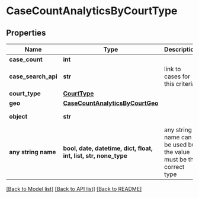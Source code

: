 # CaseCountAnalyticsByCourtType


## Properties
Name | Type | Description | Notes
------------ | ------------- | ------------- | -------------
**case_count** | **int** |  | 
**case_search_api** | **str** | link to cases for this criteria. | 
**court_type** | [**CourtType**](CourtType.md) |  | 
**geo** | [**CaseCountAnalyticsByCourtGeo**](CaseCountAnalyticsByCourtGeo.md) |  | 
**object** | **str** |  | defaults to "CaseCountAnalyticsByCourtType"
**any string name** | **bool, date, datetime, dict, float, int, list, str, none_type** | any string name can be used but the value must be the correct type | [optional]

[[Back to Model list]](../README.md#documentation-for-models) [[Back to API list]](../README.md#documentation-for-api-endpoints) [[Back to README]](../README.md)


